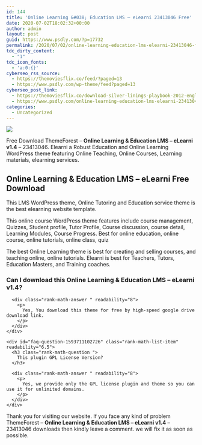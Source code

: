 ```yaml
---
id: 144
title: 'Online Learning &#038; Education LMS – eLearni 23413046 Free'
date: 2020-07-02T18:02:32+00:00
author: admin
layout: post
guid: https://www.psdly.com/?p=17732
permalink: /2020/07/02/online-learning-education-lms-elearni-23413046-free/
tdc_dirty_content:
  - "1"
tdc_icon_fonts:
  - 'a:0:{}'
cyberseo_rss_source:
  - https://themoviesflix.co/feed/?paged=13
  - https://www.psdly.com/wp-theme/feed?paged=13
cyberseo_post_link:
  - https://themoviesflix.co/download-silver-linings-playbook-2012-english-480p-720p-1080p/
  - https://www.psdly.com/online-learning-education-lms-elearni-23413046
categories:
  - Uncategorized
---
```

<div>
  <img src="https://i0.wp.com/www.psdly.com/wp-content/uploads/2020/07/Online-Learning-Education-LMS-eLearni-23413046.jpg" class="ff-og-image-inserted" />
</div>

Free Download ThemeForest – **Online Learning & Education LMS – eLearni v1.4** – 23413046. Elearni a Robust Education and Online Learning WordPress theme featuring Online Teaching, Online Courses, Learning materials, elearning services.

## Online Learning & Education LMS – eLearni Free Download

This LMS WordPress theme, Online Tutoring and Education service theme is the best elearning website template.

This online course WordPress theme features include course management, Quizzes, Student profile, Tutor Profile, Course discussion, course detail, Learning Modules, Course Progress. Best for online education, online course, online tutorials, online class, quiz

The best Online Learning theme is best for creating and selling courses, and teaching online, online tutorials. Elearni is best for Teachers, Tutors, Education Masters, and Training coaches.

<div id="rank-math-faq" class="rank-math-block">
  <div class="rank-math-list ">
    <div id="faq-question-1593711042408" class="rank-math-list-item" readability="6.5">
      <h3 class="rank-math-question ">
        Can I download this Online Learning & Education LMS – eLearni v1.4?
      </h3>
      
      <div class="rank-math-answer " readability="8">
        <p>
          Yes, You download this theme for free by high-speed google drive download link.
        </p>
      </div>
    </div>
    
    <div id="faq-question-1593711102726" class="rank-math-list-item" readability="6.5">
      <h3 class="rank-math-question ">
        This plugin GPL License Version?
      </h3>
      
      <div class="rank-math-answer " readability="8">
        <p>
          Yes, we provide only the GPL license plugin and theme so you can use it for unlimited domains.
        </p>
      </div>
    </div>
  </div>
</div>

Thank you for visiting our website. If you face any kind of problem ThemeForest – **Online Learning & Education LMS – eLearni v1.4** – 23413046 downloads then kindly leave a comment. we will fix it as soon as possible.